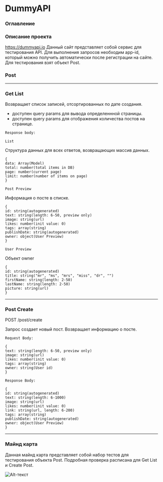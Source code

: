 # DummyAPI
### Оглавление


### Описание проекта

https://dummyapi.io Данный сайт представляет собой сервис для тестирования API. Для выполнения запросов необходим app-id, который можно получить автоматически после регистрации на сайте. Для тестирования взят объект Post.

### Post
__________________________________

### Get List
Возвращает список записей, отсортированных по дате создания.
 * доступен query params для вывода определеннной страницы.
 * доступен query params для отображения количества постов на странице.

` Response body: `

` List `

Структура данных для всех ответов, возвращающих массив данных.

```
{
data: Array(Model)
total: number(total items in DB)
page: number(current page)
limit: number(number of items on page)
}
```

` Post Preview `

Информация о посте в списке.

```
{
id: string(autogenerated)
text: string(length: 6-50, preview only)
image: string(url)
likes: number(init value: 0)
tags: array(string)
publishDate: string(autogenerated)
owner: object(User Preview)
}
```


` User Preview `

Объект owner

```
{
id: string(autogenerated)
title: string("mr", "ms", "mrs", "miss", "dr", "")
firstName: string(length: 2-50)
lastName: string(length: 2-50)
picture: string(url)
}
```
___________

### Post Create

POST  /post/create

Запрос создает новый пост. Возвращает информацию о посте.

` Request Body: `

```
{
text: string(length: 6-50, preview only)
image: string(url)
likes: number(init value: 0)
tags: array(string)
owner: string(User id)
}
```

` Response Body: `

```
{
id: string(autogenerated)
text: string(length: 6-1000)
image: string(url)
likes: number(init value: 0)
link: string(url, length: 6-200)
tags: array(string)
publishDate: string(autogenerated)
owner: object(User Preview)
}
```
________
### Майнд карта

Данная майнд карта представляет собой набор тестов для тестирования объекта Post. Подробная проверка расписана для Get List и Create Post.


  ![Alt-текст](https://drive.google.com/file/d/1JQFn_cZFWoirrxrdGZuuSNf1Uqo0nbcB/view?usp=share_link "МК")







